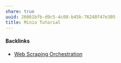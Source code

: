 ```yaml
---
share: true
uuid: 26061bfb-d9c5-4c08-b45b-76248f47e305
title: Minio Tutorial
---
```

#### Backlinks

* [Web Scraping Orchestration](/dd43be98-5e8e-45b2-b279-6cfb7474bba9)